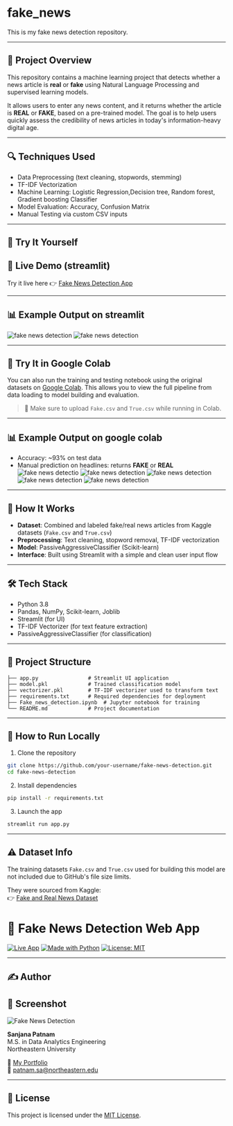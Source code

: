 
# fake_news
This is my fake news detection repository.

---

## 📌 Project Overview

This repository contains a machine learning project that detects whether a news article is **real** or **fake** using Natural Language Processing and supervised learning models.

It allows users to enter any news content, and it returns whether the article is **REAL** or **FAKE**, based on a pre-trained model. The goal is to help users quickly assess the credibility of news articles in today's information-heavy digital age.

---

## 🔍 Techniques Used

- Data Preprocessing (text cleaning, stopwords, stemming)
- TF-IDF Vectorization
- Machine Learning: Logistic Regression,Decision tree, Random forest, Gradient boosting Classifier
- Model Evaluation: Accuracy, Confusion Matrix
- Manual Testing via custom CSV inputs

---
## 🧪 Try It Yourself
## 🚀 Live Demo (streamlit)

Try it live here 👉 [Fake News Detection App](https://fake-news-detection-xznd3ky8f33ollehewlge3.streamlit.app/#fake-news-detection)

---

## 📊 Example Output on streamlit
![fake news detection](<fake news screenshot.png>)
![fake news detection](<real news screenshot.png>)

---

## 🧪 Try It in Google Colab

You can also run the training and testing notebook using the original datasets on [Google Colab](https://colab.research.google.com/). This allows you to view the full pipeline from data loading to model building and evaluation.

> 🧾 Make sure to upload `Fake.csv` and `True.csv` while running in Colab.

---

## 📊 Example Output on google colab

- Accuracy: ~93% on test data
- Manual prediction on headlines: returns **FAKE** or **REAL**
![fake news detectio](<logistic regression.png>)
![fake news detection](<random forest.png>)
![fake news detection](<decision tree.png>)
![fake news detection](<gradient boosting classifier.png>)
![fake news detection](output.png)


---

## 🧠 How It Works

- **Dataset**: Combined and labeled fake/real news articles from Kaggle datasets (`Fake.csv` and `True.csv`)
- **Preprocessing**: Text cleaning, stopword removal, TF-IDF vectorization
- **Model**: PassiveAggressiveClassifier (Scikit-learn)
- **Interface**: Built using Streamlit with a simple and clean user input flow

---

## 🛠️ Tech Stack

- Python 3.8
- Pandas, NumPy, Scikit-learn, Joblib
- Streamlit (for UI)
- TF-IDF Vectorizer (for text feature extraction)
- PassiveAggressiveClassifier (for classification)

---

## 📁 Project Structure

```
├── app.py                # Streamlit UI application
├── model.pkl             # Trained classification model
├── vectorizer.pkl        # TF-IDF vectorizer used to transform text
├── requirements.txt      # Required dependencies for deployment
├── Fake_news_detection.ipynb  # Jupyter notebook for training
└── README.md             # Project documentation
```

---

## 🧪 How to Run Locally

1. Clone the repository

```bash
git clone https://github.com/your-username/fake-news-detection.git
cd fake-news-detection
```

2. Install dependencies

```bash
pip install -r requirements.txt
```

3. Launch the app

```bash
streamlit run app.py
```

---

## ⚠️ Dataset Info

The training datasets `Fake.csv` and `True.csv` used for building this model are not included due to GitHub's file size limits.

They were sourced from Kaggle:  
👉 [Fake and Real News Dataset](https://www.kaggle.com/datasets/clmentbisaillon/fake-and-real-news-dataset)

# 📰 Fake News Detection Web App

[![Live App](https://img.shields.io/badge/Live%20App-Streamlit-blue?logo=streamlit)](https://fake-news-detection-xznd3ky8f33ollehewlge3.streamlit.app/#fake-news-detection)
[![Made with Python](https://img.shields.io/badge/Made%20with-Python%203.8-blue?logo=python)](https://www.python.org/)
[![License: MIT](https://img.shields.io/badge/License-MIT-green.svg)](LICENSE)

---

## ✍️ Author

## 📸 Screenshot
![Fake News Detection](I-Newspaper2.jpg)

**Sanjana Patnam**  
M.S. in Data Analytics Engineering  
Northeastern University  

🔗 [My Portfolio](https://patnamsanjana15.github.io/sanjana-portfolio/)  
📧 patnam.sa@northeastern.edu

---

## 📜 License

This project is licensed under the [MIT License](LICENSE).
